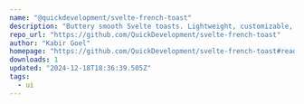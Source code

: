 ```yaml
---
name: "@quickdevelopment/svelte-french-toast"
description: "Buttery smooth Svelte toasts. Lightweight, customizable, and beautiful by default."
repo_url: "https://github.com/QuickDevelopment/svelte-french-toast"
author: "Kabir Goel"
homepage: "https://github.com/QuickDevelopment/svelte-french-toast#readme"
downloads: 1
updated: "2024-12-18T18:36:39.505Z"
tags: 
  - ui
---
```

